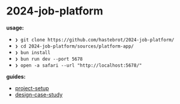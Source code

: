 # 2024-job-platform

**usage:**

- `❯ git clone https://github.com/hastebrot/2024-job-platform/`
- `❯ cd 2024-job-platform/sources/platform-app/`
- `❯ bun install`
- `❯ bun run dev --port 5678`
- `❯ open -a safari --url "http://localhost:5678/"`

**guides:**

- [project-setup](./guides/project-setup.md)
- [design-case-study](./guides/design-case-study.md)
